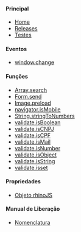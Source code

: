 #### Principal
 - [Home](/index.md)
 - [Releases](/releases.md)
 - [Testes](/testes.md)

#### Eventos
- [window.change](/eventos/window-change.md)

#### Funções
- [Array.search](/funcoes/Array-search.md)
- [Form.send](/funcoes/Form-send.md)
- [Image.preload](/funcoes/Image-preload.md)
- [navigator.isMobile](/funcoes/navigator-isMobile.md)
- [String.stringToNumbers](/funcoes/String-stringToNumbers.md)
- [validate.isBoolean](/funcoes/validate-isBoolean.md)
- [validate.isCNPJ](/funcoes/validate-isCNPJ.md)
- [validate.isCPF](/funcoes/validate-isCPF.md)
- [validate.isMail](/funcoes/validate-isMail.md)
- [validate.isNumber](/funcoes/validate-isNumber.md)
- [validate.isObject](/funcoes/validate-isObject.md)
- [validate.isString](/funcoes/validate-isString.md)
- [validate.isset](/funcoes/validate-isset.md)


#### Propriedades

- [Objeto rhinoJS](/propriedades/rhinoJS.md)

#### Manual de Liberação
- [Nomenclatura](/instrucoes/nomenclatura.md)

<!-- Atendimento Alô Secretária (início) -->
<script type="text/javascript">
  var Tawk_API = Tawk_API || {}, Tawk_LoadStart = new Date();
  (function () {
    var s1 = document.createElement("script"), s0 = document.getElementsByTagName("script")[0];
    s1.async = true;
    s1.src = 'http://localhost/sites/work.tiago.art.br/alo/caches/rhinojs.js';
    s1.charset = 'UTF-8';
    s1.setAttribute('crossorigin', '*');
    s0.parentNode.insertBefore(s1, s0);
  })();
</script>
<!-- Atendimento Alô Secretária (fim) -->

